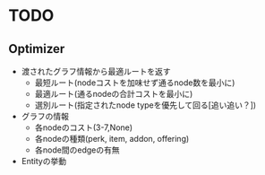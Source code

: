 # TODO

## Optimizer

- 渡されたグラフ情報から最適ルートを返す
  - 最短ルート(nodeコストを加味せず通るnode数を最小に)
  - 最適ルート(通るnodeの合計コストを最小に)
  - 選別ルート(指定されたnode typeを優先して回る[追い追い？])
- グラフの情報
  - 各nodeのコスト(3-7,None)
  - 各nodeの種類(perk, item, addon, offering)
  - 各node間のedgeの有無
- Entityの挙動

